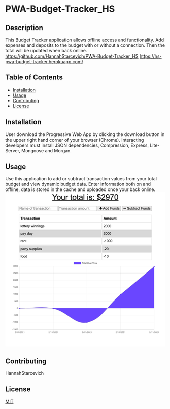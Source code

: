 # PWA-Budget-Tracker_HS
  
## Description
This Budget Tracker application allows offline access and functionality. Add expenses and deposits to the budget with or without a connection. Then the total will be updated when back online.
https://github.com/HannahStarcevich/PWA-Budget-Tracker_HS
https://hs-pwa-budget-tracker.herokuapp.com/

## Table of Contents
* [Installation](#installation)
* [Usage](#usage)
* [Contributing](#contributing)
* [License](#license)
        
## Installation
User download the Progressive Web App by clicking the download button in the upper right hand corner of your browser (Chrome). Interacting developers must install JSON dependencies, Compression, Express, Lite-Server, Mongoose and Morgan.

## Usage
Use this application to add or subtract transaction values from your total budget and view dynamic budget data. Enter information both on and offline, data is stored in the cache and uploaded once your back online.
![PWA-budget-site](pwa-budget-tracker.png)
   
        
## Contributing
HannahStarcevich

## License
[MIT](#https://choosealicense.com/licenses/mit/)